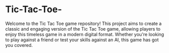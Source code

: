 # Tic-Tac-Toe-
Welcome to the Tic Tac Toe game repository! This project aims to create a classic and engaging version of the Tic Tac Toe game, allowing players to enjoy this timeless game in a modern digital format. Whether you're looking to play against a friend or test your skills against an AI, this game has got you covered.
